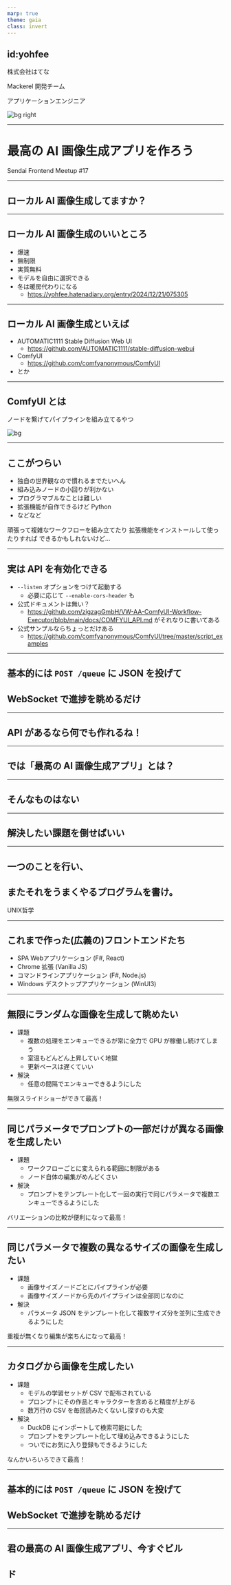 ```yaml
---
marp: true
theme: gaia
class: invert
---
```


## id:yohfee

株式会社はてな

Mackerel 開発チーム

アプリケーションエンジニア

![bg right](./images/yohfee.jpg)

---

# 最高の AI 画像生成アプリを作ろう

Sendai Frontend Meetup #17

---

<!-- _class: invert lead -->

## ローカル AI 画像生成してますか？

---

## ローカル AI 画像生成のいいところ

- 爆速
- 無制限
- 実質無料
- モデルを自由に選択できる
- 冬は暖房代わりになる
  - https://yohfee.hatenadiary.org/entry/2024/12/21/075305

---

## ローカル AI 画像生成といえば

- AUTOMATIC1111 Stable Diffusion Web UI
  - https://github.com/AUTOMATIC1111/stable-diffusion-webui
- ComfyUI
  - https://github.com/comfyanonymous/ComfyUI
- とか

---

## ComfyUI とは

ノードを繋げてパイプラインを組み立てるやつ

![bg](./images/comfy.png)

---

## ここがつらい

- 独自の世界観なので慣れるまでたいへん
- 組み込みノードの小回りが利かない
- プログラマブルなことは難しい
- 拡張機能が自作できるけど Python
- などなど

頑張って複雑なワークフローを組み立てたり
拡張機能をインストールして使ったりすれば
できるかもしれないけど...

---

## 実は API を有効化できる

- `--listen` オプションをつけて起動する
  - 必要に応じて `--enable-cors-header` も
- 公式ドキュメントは無い？
  - https://github.com/zigzagGmbH/VW-AA-ComfyUI-Workflow-Executor/blob/main/docs/COMFYUI_API.md がそれなりに書いてある
- 公式サンプルならちょっとだけある
  - https://github.com/comfyanonymous/ComfyUI/tree/master/script_examples

---

<!-- _class: invert lead -->

## 基本的には `POST /queue` に JSON を投げて
## WebSocket で進捗を眺めるだけ

---

<!-- _class: invert lead -->

## API があるなら何でも作れるね！

---

<!-- _class: invert lead -->

## では「最高の AI 画像生成アプリ」とは？

---

<!-- _class: invert lead -->

## そんなものはない

---

<!-- _class: invert lead -->

## 解決したい課題を倒せばいい

---

<!-- _class: invert lead -->

## 一つのことを行い、
## またそれをうまくやるプログラムを書け。

UNIX哲学

---

## これまで作った(広義の)フロントエンドたち

- SPA Webアプリケーション (F#, React)
- Chrome 拡張 (Vanilla JS)
- コマンドラインアプリケーション (F#, Node.js)
- Windows デスクトップアプリケーション (WinUI3)

---

## 無限にランダムな画像を生成して眺めたい

- 課題
  - 複数の処理をエンキューできるが常に全力で GPU が稼働し続けてしまう
  - 室温もどんどん上昇していく地獄
  - 更新ペースは遅くていい
- 解決
  - 任意の間隔でエンキューできるようにした

無限スライドショーができて最高！

---

## 同じパラメータでプロンプトの一部だけが異なる画像を生成したい

- 課題
  - ワークフローごとに変えられる範囲に制限がある
  - ノード自体の編集がめんどくさい
- 解決
  - プロンプトをテンプレート化して一回の実行で同じパラメータで複数エンキューできるようにした

バリエーションの比較が便利になって最高！

---

## 同じパラメータで複数の異なるサイズの画像を生成したい

- 課題
  - 画像サイズノードごとにパイプラインが必要
  - 画像サイズノードから先のパイプラインは全部同じなのに
- 解決
  - パラメータ JSON をテンプレート化して複数サイズ分を並列に生成できるようにした

重複が無くなり編集が楽ちんになって最高！

---

## カタログから画像を生成したい

- 課題
  - モデルの学習セットが CSV で配布されている
  - プロンプトにその作品とキャラクターを含めると精度が上がる
  - 数万行の CSV を毎回読みたくないし探すのも大変
- 解決
  - DuckDB にインポートして検索可能にした
  - プロンプトをテンプレート化して埋め込みできるようにした
  - ついでにお気に入り登録もできるようにした

なんかいろいろできて最高！

---

<!-- _class: invert lead -->

## 基本的には `POST /queue` に JSON を投げて
## WebSocket で進捗を眺めるだけ

---

<!-- _class: invert lead -->

## 君の最高の AI 画像生成アプリ、今すぐビル
## ド
